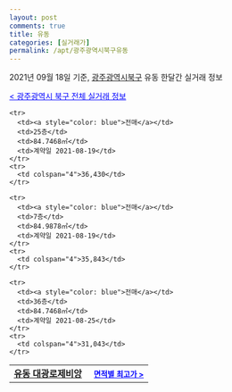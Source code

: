 ```yaml
---
layout: post
comments: true
title: 유동
categories: [실거래가]
permalink: /apt/광주광역시북구유동
---
```


2021년 09월 18일 기준, <a href="/apt/광주광역시북구">광주광역시북구</a> 유동 한달간 실거래 정보

<a style="color: blue;" href="/apt/광주광역시북구">< 광주광역시 북구 전체 실거래 정보</a>
<!---- start ---->
<table>
  <tr>
    <td colspan="4" style="font-weight: bold;"><a href="/apt/광주광역시북구유동유동대광로제비앙">유동 대광로제비앙</a> &nbsp;&nbsp;&nbsp; <a style="color: blue; font-size: smaller;" href="/apt/광주광역시북구유동유동대광로제비앙">면적별 최고가 ></a></td>
  </tr>
    
    <tr>
      <td><a style="color: blue">전매</a></td>
      <td>25층</td>
      <td>84.7468㎡</td>
      <td>계약일 2021-08-19</td>
    </tr>
    <tr>
      <td colspan="4">36,430</td>
    </tr>
      
    <tr>
      <td><a style="color: blue">전매</a></td>
      <td>7층</td>
      <td>84.9878㎡</td>
      <td>계약일 2021-08-19</td>
    </tr>
    <tr>
      <td colspan="4">35,843</td>
    </tr>
      
    <tr>
      <td><a style="color: blue">전매</a></td>
      <td>36층</td>
      <td>84.7468㎡</td>
      <td>계약일 2021-08-25</td>
    </tr>
    <tr>
      <td colspan="4">31,043</td>
    </tr>
      
</table>
<!---- end ---->
    